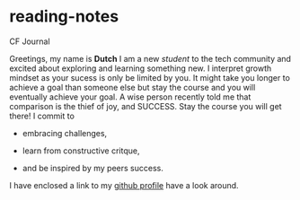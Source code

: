 # reading-notes

CF Journal

Greetings, my name is **Dutch** I am a new *student* to the tech community and excited about exploring and learning something new. I interpret growth mindset as your sucess is only be limited by you. It might take you longer to achieve a goal than someone else but stay the course and you will eventually achieve your goal. A wise person recently told me that comparison is the thief of joy, and SUCCESS. Stay the course you will get there! I commit to

- embracing challenges,

+ learn from constructive critque,

* and be inspired by my peers success.

I have enclosed a link to my [github profile](https://www.github.com/jdutchfoy) have a look around.
